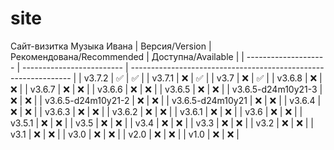 # site
Сайт-визитка Музыка Ивана
| Версия/Version       | Рекомендована/Recommended | Доступна/Available                                              |
| -------------------- | ------------------------- | --------------------------------------------------------------- |
| v3.7.2               | :white_check_mark:        | :white_check_mark:                                              |
| v3.7.1               | :x:                       | :white_check_mark:                                              |
| v3.7                 | :x:                       | :white_check_mark:                                              |
| v3.6.8               | :x:                       | :x:                                                             |
| v3.6.7               | :x:                       | :x:                                                             |
| v3.6.6               | :x:                       | :x:                                                             |
| v3.6.5               | :x:                       | :x:                                                             |
| v3.6.5-d24m10y21-3   | :x:                       | :x:                                                             |
| v3.6.5-d24m10y21-2   | :x:                       | :x:                                                             |
| v3.6.5-d24m10y21     | :x:                       | :x:                                                             |
| v3.6.4               | :x:                       | :x:                                                             |
| v3.6.3               | :x:                       | :x:                                                             |
| v3.6.2               | :x:                       | :x:                                                             |
| v3.6.1               | :x:                       | :x:                                                             |
| v3.6                 | :x:                       | :x:                                                             |
| v3.5.1               | :x:                       | :x:                                                             |
| v3.5                 | :x:                       | :x:                                                             |
| v3.4                 | :x:                       | :x:                                                             |
| v3.3                 | :x:                       | :x:                                                             |
| v3.2                 | :x:                       | :x:                                                             |
| v3.1                 | :x:                       | :x:                                                             |
| v3.0                 | :x:                       | :x:                                                             |
| v2.0                 | :x:                       | :x:                                                             |
| v1.0                 | :x:                       | :x:                                                             |
